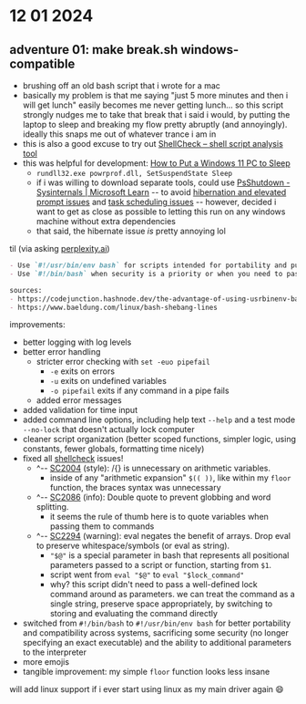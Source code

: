 # 12 01 2024

## adventure 01: make break.sh windows-compatible
- brushing off an old bash script that i wrote for a mac
- basically my problem is that me saying "just 5 more minutes and then i will get lunch" easily becomes me never getting lunch... so this script strongly nudges me to take that break that i said i would, by putting the laptop to sleep and breaking my flow pretty abruptly (and annoyingly). ideally this snaps me out of whatever trance i am in
- this is also a good excuse to try out [ShellCheck – shell script analysis tool](https://www.shellcheck.net/)
- this was helpful for development: [How to Put a Windows 11 PC to Sleep](https://www.howtogeek.com/763430/how-to-put-a-windows-11-pc-to-sleep/)
    - `rundll32.exe powrprof.dll, SetSuspendState Sleep`
    - if i was willing to download separate tools, could use [PsShutdown - Sysinternals | Microsoft Learn](https://learn.microsoft.com/en-us/sysinternals/downloads/psshutdown) -- to avoid [hibernation and elevated prompt issues](https://winaero.com/how-to-sleep-windows-10-from-the-command-line/) and [task scheduling issues](https://stackoverflow.com/questions/32360306/sleep-via-shortcut-causes-schedule-tasks-to-not-wake-computer) -- however, decided i want to get as close as possible to letting this run on any windows machine without extra dependencies
    - that said, the hibernate issue _is_ pretty annoying lol

til (via asking [perplexity.ai](https://www.perplexity.ai/))
```markdown
- Use `#!/usr/bin/env bash` for scripts intended for portability and public distribution
- Use `#!/bin/bash` when security is a priority or when you need to pass additional parameters to the interpreter

sources:
- https://codejunction.hashnode.dev/the-advantage-of-using-usrbinenv-bash-over-binbash
- https://www.baeldung.com/linux/bash-shebang-lines
```

improvements:
- better logging with log levels
- better error handling
    - stricter error checking with `set -euo pipefail`
        - `-e` exits on errors
        - `-u` exits on undefined variables
        - `-o pipefail` exits if any command in a pipe fails
    - added error messages
- added validation for time input
- added command line options, including help text `--help` and a test mode `--no-lock` that doesn't actually lock computer
- cleaner script organization (better scoped functions, simpler logic, using constants, fewer globals, formatting time nicely)
- fixed all [shellcheck](https://www.shellcheck.net/) issues!
    - ^-- [SC2004](https://www.shellcheck.net/wiki/SC2004) (style): $/${} is unnecessary on arithmetic variables.
        - inside of any "arithmetic expansion" `$(( ))`, like within my `floor` function, the braces syntax was unnecessary
    - ^-- [SC2086](https://www.shellcheck.net/wiki/SC2086) (info): Double quote to prevent globbing and word splitting.
        - it seems the rule of thumb here is to quote variables when passing them to commands
    - ^-- [SC2294](https://www.shellcheck.net/wiki/SC2294) (warning): eval negates the benefit of arrays. Drop eval to preserve whitespace/symbols (or eval as string).
        - `"$@"` is a special parameter in bash that represents all positional parameters passed to a script or function, starting from `$1`.
        - script went from `eval "$@"` to `eval "$lock_command"`
        - why? this script didn't need to pass a well-defined lock command around as parameters. we can treat the command as a single string, preserve space appropriately, by switching to storing and evaluating the command directly
- switched from `#!/bin/bash` to `#!/usr/bin/env bash` for better portability and compatibility across systems, sacrificing some security (no longer specifying an exact executable) and the ability to additional parameters to the interpreter
- more emojis
- tangible improvement: my simple `floor` function looks less insane

will add linux support if i ever start using linux as my main driver again 😄
